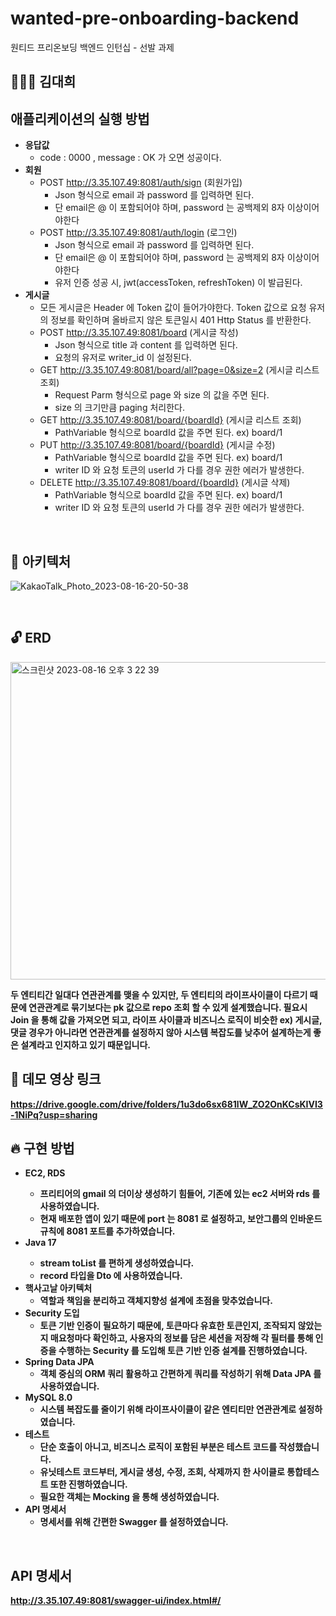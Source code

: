 # wanted-pre-onboarding-backend
원티드 프리온보딩 백엔드 인턴십 - 선발 과제

## 🙇🏻‍♂️ 김대희

## 애플리케이션의 실행 방법
- <b>응답값</b>
  - code : 0000 , message : OK 가 오면 성공이다.
- <b>회원</b>
  - POST http://3.35.107.49:8081/auth/sign (회원가입)
    - Json 형식으로 email 과 password 를 입력하면 된다.
    - 단 email은 @ 이 포함되어야 하며, password 는 공백제외 8자 이상이어야한다
  - POST http://3.35.107.49:8081/auth/login (로그인)
    - Json 형식으로 email 과 password 를 입력하면 된다.
    - 단 email은 @ 이 포함되어야 하며, password 는 공백제외 8자 이상이어야한다
    - 유저 인증 성공 시, jwt(accessToken, refreshToken) 이 발급된다.
- <b>게시글</b>
  - 모든 게시글은 Header 에 Token 값이 들어가야한다. Token 값으로 요청 유저의 정보를 확인하며 올바르지 않은 토큰일시 401 Http Status 를 반환한다.
  - POST http://3.35.107.49:8081/board (게시글 작성)
    - Json 형식으로 title 과 content 를 입력하면 된다.
    - 요청의 유저로 writer_id 이 설정된다.
  - GET http://3.35.107.49:8081/board/all?page=0&size=2 (게시글 리스트 조회)
    - Request Parm 형식으로 page 와 size 의 값을 주면 된다.
    - size 의 크기만큼 paging 처리한다.
  - GET http://3.35.107.49:8081/board/{boardId} (게시글 리스트 조회)
    - PathVariable 형식으로 boardId 값을 주면 된다. ex) board/1
  - PUT http://3.35.107.49:8081/board/{boardId} (게시글 수정)
    - PathVariable 형식으로 boardId 값을 주면 된다. ex) board/1
    - writer ID 와 요청 토큰의 userId 가 다를 경우 권한 에러가 발생한다.
  - DELETE http://3.35.107.49:8081/board/{boardId} (게시글 삭제)
    - PathVariable 형식으로 boardId 값을 주면 된다. ex) board/1
    - writer ID 와 요청 토큰의 userId 가 다를 경우 권한 에러가 발생한다.
    
<br>


## 🍄 아키텍처
![KakaoTalk_Photo_2023-08-16-20-50-38](https://github.com/eet43/wanted-pre-onboarding-backend/assets/59008469/b51a9549-9417-41ed-9fc4-b52f5a6159c6)

<br>

## 🔓 ERD
<img width="508" alt="스크린샷 2023-08-16 오후 3 22 39" src="https://github.com/eet43/wanted-pre-onboarding-backend/assets/59008469/e2b63153-cf08-4605-9c1b-0847e5051ecd">


<b>두 엔티티간 일대다 연관관계를 맺을 수 있지만, 두 엔티티의 라이프사이클이 다르기 때문에 연관관계로 묶기보다는 pk 값으로 repo 조회 할 수 있게 설계했습니다. 필요시 Join 을 통해 값을 가져오면 되고, 라이프 사이클과 비즈니스 로직이 비슷한 ex) 게시글, 댓글 경우가 아니라면 연관관계를 설정하지 않아 시스템 복잡도를 낮추어 설계하는게 좋은 설계라고 인지하고 있기 때문입니다.
<br>

## 🌹 데모 영상 링크
https://drive.google.com/drive/folders/1u3do6sx681lW_ZO2OnKCsKIVI3-1NiPq?usp=sharing
<br>

## 🔥 구현 방법
- <b>EC2, RDS<b>
  - 프리티어의 gmail 의 더이상 생성하기 힘들어, 기존에 있는 ec2 서버와 rds 를 사용하였습니다.
  - 현재 배포한 앱이 있기 때문에 port 는 8081 로 설정하고, 보안그룹의 인바운드 규칙에 8081 포트를 추가하였습니다.
- <b>Java 17<b>
  - stream toList 를 편하게 생성하였습니다.
  - record 타입을 Dto 에 사용하였습니다.
- <b>핵사고날 아키텍처</b>  
  - 역할과 책임을 분리하고 객체지향성 설계에 초점을 맞추었습니다.
- <b>Security 도입</b>
  - 토큰 기반 인증이 필요하기 때문에, 토큰마다 유효한 토큰인지, 조작되지 않았는지 매요청마다 확인하고, 사용자의 정보를 담은 세션을 저장해 각 필터를 통해 인증을 수행하는 Security 를 도입해 토큰 기반 인증 설계를 진행하였습니다.
- <b>Spring Data JPA</b>  
  - 객체 중심의 ORM 쿼리 활용하고 간편하게 쿼리를 작성하기 위해 Data JPA 를 사용하였습니다.
- <b>MySQL 8.0</b>  
  - 시스템 복잡도를 줄이기 위해 라이프사이클이 같은 엔티티만 연관관계로 설정하였습니다.
- <b>테스트</b>
  - 단순 호출이 아니고, 비즈니스 로직이 포함된 부분은 테스트 코드를 작성했습니다.
  - 유닛테스트 코드부터, 게시글 생성, 수정, 조회, 삭제까지 한 사이클로 통합테스트 또한 진행하였습니다.
  - 필요한 객체는 Mocking 을 통해 생성하였습니다.
- <b>API 명세서</b>
  - 명세서를 위해 간편한 Swagger 를 설정하였습니다.


<br>

## API 명세서

http://3.35.107.49:8081/swagger-ui/index.html#/


